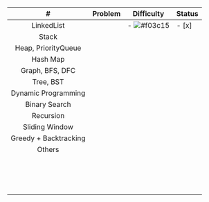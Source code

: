 |           #           | Problem |                            Difficulty                             | Status |
| :-------------------: | :-----: | :---------------------------------------------------------------: | ------ |
|      LinkedList       |         | - ![#f03c15](https://via.placeholder.com/15/f03c15/000000?text=+) | - [x]  |
|         Stack         |         |                                                                   |        |
|  Heap, PriorityQueue  |         |                                                                   |        |
|       Hash Map        |         |                                                                   |        |
|    Graph, BFS, DFC    |         |                                                                   |        |
|       Tree, BST       |         |                                                                   |        |
|  Dynamic Programming  |         |                                                                   |        |
|     Binary Search     |         |                                                                   |        |
|       Recursion       |         |                                                                   |        |
|    Sliding Window     |         |                                                                   |        |
| Greedy + Backtracking |         |                                                                   |        |
|        Others         |         |                                                                   |        |
|                       |         |                                                                   |        |
|                       |         |                                                                   |        |
|                       |         |                                                                   |        |
|                       |         |                                                                   |        |
|                       |         |                                                                   |        |
|                       |         |                                                                   |        |
|                       |         |                                                                   |        |
|                       |         |                                                                   |        |
|                       |         |                                                                   |        |
|                       |         |                                                                   |        |
|                       |         |                                                                   |        |
|                       |         |                                                                   |        |
|                       |         |                                                                   |        |
|                       |         |                                                                   |        |
|                       |         |                                                                   |        |

